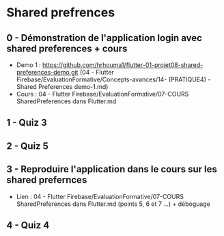 # Shared prefrences

## 0 - Démonstration de l'application login avec shared preferences + cours 
- Demo 1 : https://github.com/hrhouma1/flutter-01-projet08-shared-preferences-demo.git (04 - Flutter Firebase/EvaluationFormative/Concepts-avances/14- (PRATIQUE4) - Shared Preferences demo-1.md)
- Cours : 04 - Flutter Firebase/EvaluationFormative/07-COURS SharedPreferences dans Flutter.md
## 1 - Quiz 3
## 2 - Quiz 5
## 3 - Reproduire l'application dans le cours sur les shared prefernces
- Lien : 04 - Flutter Firebase/EvaluationFormative/07-COURS SharedPreferences dans Flutter.md (points 5, 6 et 7 ...) + déboguage
## 4 - Quiz 4
